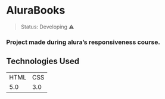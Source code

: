 # AluraBooks

> Status: Developing ⚠️

### Project made during alura’s responsiveness course.

## Technologies Used

<table> 
  <tr>
    <td>HTML</td>
    <td>CSS</td>
  </tr>
  <tr>
    <td>5.0</td>
    <td>3.0</td>
  </tr>
</table>
